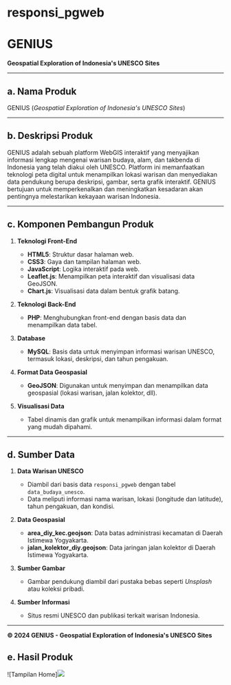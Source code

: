 # responsi_pgweb
# GENIUS  
**Geospatial Exploration of Indonesia's UNESCO Sites**

---

## a. Nama Produk  
GENIUS (*Geospatial Exploration of Indonesia's UNESCO Sites*)

---

## b. Deskripsi Produk  
GENIUS adalah sebuah platform WebGIS interaktif yang menyajikan informasi lengkap mengenai warisan budaya, alam, dan takbenda di Indonesia yang telah diakui oleh UNESCO. Platform ini memanfaatkan teknologi peta digital untuk menampilkan lokasi warisan dan menyediakan data pendukung berupa deskripsi, gambar, serta grafik interaktif. GENIUS bertujuan untuk memperkenalkan dan meningkatkan kesadaran akan pentingnya melestarikan kekayaan warisan Indonesia.

---

## c. Komponen Pembangun Produk  

1. **Teknologi Front-End**  
   - **HTML5**: Struktur dasar halaman web.  
   - **CSS3**: Gaya dan tampilan halaman web.  
   - **JavaScript**: Logika interaktif pada web.  
   - **Leaflet.js**: Menampilkan peta interaktif dan visualisasi data GeoJSON.  
   - **Chart.js**: Visualisasi data dalam bentuk grafik batang.  

2. **Teknologi Back-End**  
   - **PHP**: Menghubungkan front-end dengan basis data dan menampilkan data tabel.  

3. **Database**  
   - **MySQL**: Basis data untuk menyimpan informasi warisan UNESCO, termasuk lokasi, deskripsi, dan tahun pengakuan.  

4. **Format Data Geospasial**  
   - **GeoJSON**: Digunakan untuk menyimpan dan menampilkan data geospasial (lokasi warisan, jalan kolektor, dll).  

5. **Visualisasi Data**  
   - Tabel dinamis dan grafik untuk menampilkan informasi dalam format yang mudah dipahami.  

---

## d. Sumber Data  

1. **Data Warisan UNESCO**  
   - Diambil dari basis data `responsi_pgweb` dengan tabel `data_budaya_unesco`.  
   - Data meliputi informasi nama warisan, lokasi (longitude dan latitude), tahun pengakuan, dan kondisi.  

2. **Data Geospasial**  
   - **area_diy_kec.geojson**: Data batas administrasi kecamatan di Daerah Istimewa Yogyakarta.  
   - **jalan_kolektor_diy.geojson**: Data jaringan jalan kolektor di Daerah Istimewa Yogyakarta.  

3. **Sumber Gambar**  
   - Gambar pendukung diambil dari pustaka bebas seperti *Unsplash* atau koleksi pribadi.  

4. **Sumber Informasi**  
   - Situs resmi UNESCO dan publikasi terkait warisan Indonesia.  

---

**&copy; 2024 GENIUS - Geospatial Exploration of Indonesia's UNESCO Sites**  

## e. Hasil Produk
![Tampilan Home]<img src="image/home.png">


